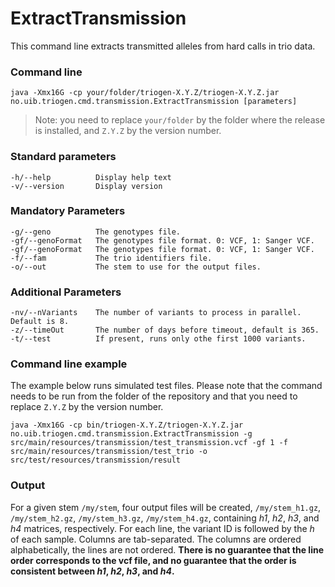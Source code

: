 # ExtractTransmission

This command line extracts transmitted alleles from hard calls in trio data.


### Command line

```
java -Xmx16G -cp your/folder/triogen-X.Y.Z/triogen-X.Y.Z.jar no.uib.triogen.cmd.transmission.ExtractTransmission [parameters]
```

> Note: you need to replace `your/folder` by the folder where the release is installed, and `Z.Y.Z` by the version number.


### Standard parameters

```
-h/--help          Display help text
-v/--version       Display version
```


### Mandatory Parameters

```
-g/--geno          The genotypes file.
-gf/--genoFormat   The genotypes file format. 0: VCF, 1: Sanger VCF.
-gf/--genoFormat   The genotypes file format. 0: VCF, 1: Sanger VCF.
-f/--fam           The trio identifiers file.
-o/--out           The stem to use for the output files.
```


### Additional Parameters

```
-nv/--nVariants    The number of variants to process in parallel. Default is 8.
-z/--timeOut       The number of days before timeout, default is 365.
-t/--test          If present, runs only othe first 1000 variants.
```

### Command line example

The example below runs simulated test files. Please note that the command needs to be run from the folder of the repository and that you need to replace `Z.Y.Z` by the version number.

```
java -Xmx16G -cp bin/triogen-X.Y.Z/triogen-X.Y.Z.jar no.uib.triogen.cmd.transmission.ExtractTransmission -g src/main/resources/transmission/test_transmission.vcf -gf 1 -f src/main/resources/transmission/test_trio -o src/test/resources/transmission/result
```


### Output

For a given stem `/my/stem`, four output files will be created, `/my/stem_h1.gz`, `/my/stem_h2.gz`, `/my/stem_h3.gz`, `/my/stem_h4.gz`, containing _h1_, _h2_, _h3_, and _h4_ matrices, respectively. For each line, the variant ID is followed by the _h_ of each sample. Columns are tab-separated. The columns are ordered alphabetically, the lines are not ordered. **There is no guarantee that the line order corresponds to the vcf file, and no guarantee that the order is consistent between _h1_, _h2_, _h3_, and _h4_.**



